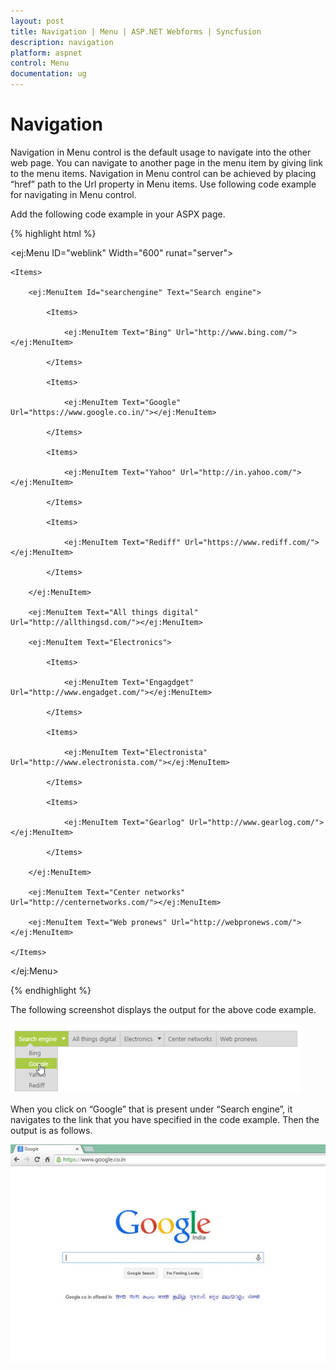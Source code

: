 ```yaml
---
layout: post
title: Navigation | Menu | ASP.NET Webforms | Syncfusion
description: navigation
platform: aspnet
control: Menu
documentation: ug
---
```


# Navigation

Navigation in Menu control is the default usage to navigate into the other web page. You can navigate to another page in the menu item by giving link to the menu items. Navigation in Menu control can be achieved by placing “href” path to the Url property in Menu items. Use following code example for navigating in Menu control.

Add the following code example in your ASPX page.

{% highlight html %}



<ej:Menu ID="weblink" Width="600" runat="server">

    <Items>

        <ej:MenuItem Id="searchengine" Text="Search engine">

            <Items>

                <ej:MenuItem Text="Bing" Url="http://www.bing.com/"></ej:MenuItem>

            </Items>

            <Items>

                <ej:MenuItem Text="Google" Url="https://www.google.co.in/"></ej:MenuItem>

            </Items>

            <Items>

                <ej:MenuItem Text="Yahoo" Url="http://in.yahoo.com/"></ej:MenuItem>

            </Items>

            <Items>

                <ej:MenuItem Text="Rediff" Url="https://www.rediff.com/"></ej:MenuItem>

            </Items>

        </ej:MenuItem>

        <ej:MenuItem Text="All things digital" Url="http://allthingsd.com/"></ej:MenuItem>

        <ej:MenuItem Text="Electronics">

            <Items>

                <ej:MenuItem Text="Engagdget" Url="http://www.engadget.com/"></ej:MenuItem>

            </Items>

            <Items>

                <ej:MenuItem Text="Electronista" Url="http://www.electronista.com/"></ej:MenuItem>

            </Items>

            <Items>

                <ej:MenuItem Text="Gearlog" Url="http://www.gearlog.com/"></ej:MenuItem>

            </Items>

        </ej:MenuItem>

        <ej:MenuItem Text="Center networks" Url="http://centernetworks.com/"></ej:MenuItem>

        <ej:MenuItem Text="Web pronews" Url="http://webpronews.com/"></ej:MenuItem>

    </Items>

</ej:Menu>





{% endhighlight %}



The following screenshot displays the output for the above code example.  

![](Navigation_images/Navigation_img1.png) 



When you click on “Google” that is present under “Search engine”, it navigates to the link that you have specified in the code example. Then the output is as follows.

![](Navigation_images/Navigation_img2.png) 



